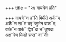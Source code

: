 +++
title = "२४ गायत्रेण प्रति"

+++
गायत्रे᳓ण प्र᳓ति मिमीते अर्क᳓म्  
अर्के᳓ण सा᳓म त्रइ᳓ष्टुभेन वाक᳓म्  
वाके᳓न वाकं᳓ द्विप᳓दा च᳓तुष्पदा  
अक्ष᳓रेण मिमते सप्त᳓ वा᳓णीः